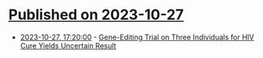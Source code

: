 # [Published on 2023-10-27](index.md)

* [2023-10-27, 17:20:00](https://science.slashdot.org/story/23/10/27/1332239/gene-editing-trial-on-three-individuals-for-hiv-cure-yields-uncertain-result?utm_source=rss1.0mainlinkanon&utm_medium=feed) - [Gene-Editing Trial on Three Individuals for HIV Cure Yields Uncertain Result](https://science.slashdot.org/story/23/10/27/1332239/gene-editing-trial-on-three-individuals-for-hiv-cure-yields-uncertain-result?utm_source=rss1.0mainlinkanon&utm_medium=feed)
